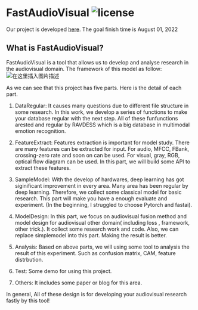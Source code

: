 # FastAudioVisual   ![license](https://img.shields.io/badge/License-MIT-brightgreen.svg)




Our project is developed [here](https://blog.csdn.net/liupeng19970119/article/details/111881802).  The goal finish time is August 01, 2022 
## What is FastAudioVisual?
FastAudioVisual is a tool that allows us to develop and analyse research in the audiovisual domain. The framework of this model as follow:
![在这里插入图片描述](https://img-blog.csdnimg.cn/20201230114511204.png?x-oss-process=image/watermark,type_ZmFuZ3poZW5naGVpdGk,shadow_10,text_aHR0cHM6Ly9ibG9nLmNzZG4ubmV0L2xpdXBlbmcxOTk3MDExOQ==,size_16,color_FFFFFF,t_70)

As we can see that this project has five parts.  Here is the detail of each part.

1. DataRegular: It causes many questions due to different file structure in  some research. In this work,  we develop a series of functions to make your database regular with the next step. All of these funfunctions arested and regular by RAVDESS which is a big database in multimodal emotion recognition.

2. FeatureExtract: Features extraction is important for  model study.  There are many features can be extracted for input. For audio, MFCC, FBank, crossing-zero rate and soon on can be used.  For visual, gray, RGB, optical flow diagram can be used. In this part, we will build some API to extract these features.

3. SampleModel: With the develop of hardwares, deep learning has got siginificant improvement in every area. Many area has been regular by deep learning. Therefore, we collect some classical model  for  basic research. This part will make you have a enough evaluate and experiment. (In the beginning, I struggled to choose Pytorch and fastai).

4. ModelDesign: In this part, we focus on audiovisual fusion method and model design for audiovisual other domain( including loss  , framework, other trick.).  It collect some research work and code. Also, we can replace simplemodel into this part. Making the result is better.  

5. Analysis: Based on above parts, we will using some tool to analysis the result of this experiment. Such as confusion matrix, CAM, feature distrbution. 
6. Test:  Some demo for using this project. 
7. Others: It includes some paper or blog for this area. 


In general, All of these design is for developing your audiovisual research fastly by this tool!


